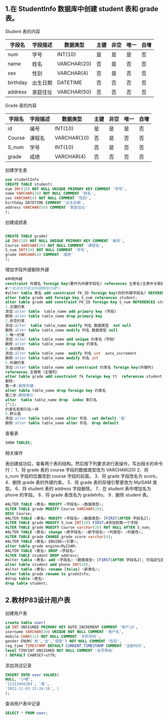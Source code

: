 ## 1.在 StudentInfo 数据库中创建 student 表和 grade 表。

Student 表的内容

| 字段名   | 字段描述 | 数据类型    | 主键 | 非空 | 唯一 | 自增 |
| -------- | -------- | ----------- | ---- | ---- | ---- | ---- |
| num      | 学号     | INT(10)     | 是   | 是   | 是   | 否   |
| name     | 姓名     | VARCHAR(20) | 否   | 是   | 否   | 否   |
| sex      | 性别     | VARCHAR(4)  | 否   | 是   | 否   | 否   |
| birthday | 出生日期 | DATETIME    | 否   | 否   | 否   | 否   |
| address  | 家庭住址 | VARCHAR(50) | 否   | 否   | 否   | 否   |

Grade 表的内容

| 字段名 | 字段描述 | 数据类型    | 主键 | 非空 | 唯一 | 自增 |
| ------ | -------- | ----------- | ---- | ---- | ---- | ---- |
| id     | 编号     | INT(10)     | 是   | 是   | 是   | 否   |
| Course | 课程名   | VARCHAR(10) | 否   | 是   | 否   | 否   |
| S_num  | 学号     | INT(10)     | 否   | 是   | 否   | 否   |
| grade  | 成绩     | VARCHAR(4)  | 否   | 否   | 否   | 否   |

创建学生表

```sql
use studentInfo
CREATE TABLE student(
num INt(10) NOT NULL UNIQUE PRIMARY KEY COMMENT '学号',
name VARCHAR(20) NOT NULL COMMENT '姓名',
sex VARCHAR(4) NOT NULL COMMENT '性别',
birthday DATETIME COMMENT '出生日期',
address VARCHAR(50) COMMENT '家庭住址'
);
```

创建成绩表

```sql

CREATE TABLE grade(
id INt(10) NOT NULL UNIQUE PRIMARY KEY COMMENT '编号',
Course VARCHAR(20) NOT NULL COMMENT '课程名',
S_num INT(10) NOT NULL COMMENT '学号',
grade VARCHAR(4) COMMENT '成绩'
);
```

增加字段外键删除外键

```sql
#声明外键
constraint 外键名 foreign key(要作为外键字段名) references 主表名(主表中关联的字段)
#/*给存在的表加外键删除外键*/
#alter table 表名 add constraint FK_ID foreign key(你的外键字段名) REFERENCES 外表表名(对应的表的主键字段名);
alter table grade add foreign key S_num references student;
alter table grade add constraint FK_ID foreign key S_num REFERENCES student;
1.主键约束
添加:alter table  table_name add primary key (字段)
删除:alter table table_name drop primary key
2.非空约束
添加:alter  table table_name modify 列名 数据类型  not null 
删除:alter table table_name modify 列名 数据类型 null
3.唯一约束
添加:alter table table_name add unique 约束名（字段）
删除:alter table table_name drop key 约束名
4.自动增长
添加:alter table table_name  modify 列名 int  auto_increment
删除:alter table table_name modify 列名 int  
5.外键约束
添加:alter table table_name add constraint 约束名 foreign key(外键列) 
references 主键表（主键列）
alter table grade add constraint fk foreign key tt  references student;
删除:
第一步:删除外键
alter table table_name drop foreign key 约束名
第二步:删除索引
alter  table table_name drop  index 索引名
[^1]: 
约束名和索引名一样
6.默认值
添加:alter table table_name alter 列名  set default '值'
删除:alter table table_name alter 列名  drop default
```

查看表

```sql
SHOW TABLES;
```

相关操作

表创建成功后，查看两个表的结构。然后按下列要求进行表操作，写出相关的命令行：
 1．将 grade 表的 course 字段的数据类型改为 VARCHAR(20)
 2．将 s_num 字段的位置改到 course 字段的前面。
 3．将 grade 字段改名为 score。
 4．删除 grade 表的外键约束。
 5．将 grade 表的存储引擎更改为 MyISAM 类型。
 6．将 student 表的 address 字段删除。
 7．在 student 表中增加名为 phone 的字段。
 8．将 grade 表改名为 gradeInfo。
 9．删除 student 表。

```SQl
#ALTER TABLE <表名> MODIFY <字段名> <数据类型>;
ALTER TABLE grade MODIFY Course VARCHAR(20);
DESC Course;
#ALTER TABLE <表名> MODIFY <字段名> <数据类型> [FIRST|AFTER 字段名2];
ALTER TABLE grade MODIFY S_num INT(10) FIRST;#添加到第一个字段
ALTER TABLE grade MODIFY Course varchar(20) NOT NULL AFTER S_num;
#ALTER TABLE <表名> change <原字段名> <新字段名> <列类型> <列属性>;
ALTER TABLE grade CHANGE grade score varchar(4);
#ALTER TABLE <表名> ENGINE=<引擎>;
alter table grade engine=MyISAM;
#ALTER TABLE <表名> DROP <字段名>
ALTER TABLE student DROP address;
#alter table <表名> add <字段名> <数据类型> [FIRST|AFTER 字段名2]; 可指定位置
alter table student add phone INT(10);
#alter table <表名> rename [to|as] <新表名>;
alter table grade rename to gradeInfo;
#drop table <表名>
drop table student;
```



## 2.教材P83设计用户表

创建用户表

```sql
create table user(
id INT UNSIGNED PRIMARY KEY AUTO_INCREMENT COMMENT '用户id',
username VARCHAR(20) UNIQUE NOT NULL COMMENT '用户名',
mobile CHAR(11) NOT NULL COMMENT '手机号码',
gender ENUM('男','女','保密') NOT NULL COMMENT '性别',
reg_time TIMESTAMP DEFAULT CURRENT_TIMESTAMP COMMENT '注册时间',
level TINYINT UNSIGNED NOT NULL COMMENT '会员等级'
) DEFAULT CHARSET=utf8;

```

添加测试记录

```SQL
INSERT INTO user VALUES(
NULL, '小明',
'12313456284', '男',
'2022-11-03 15:24:16', 1
);
```

查询用户表中记录

```sql
SELECT * FROM user;
```

